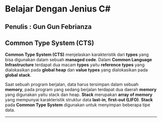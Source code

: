 # Belajar Dengan Jenius C#

## Penulis : Gun Gun Febrianza

## Common Type System (CTS)

**Common Type System (CTS)** menjelaskan karakteristik dari **types** yang bisa digunakan dalam sebuah **managed code**. Dalam **Common Language Infrastructure** terdapat dua macam **types** yaitu **reference types** yang dialokasikan pada **global heap** dan **value types** yang dialokasikan pada **global stack**. 

Saat sebuah program berjalan, data harus tersimpan dalam sebuah **memory**, pada program yang sedang berjalan terdapat dua daerah **memory** yang digunakan yaitu stack dan heap. **Stack** merupakan **array of memory** yang mempunyai karakteristik struktur data **last-in**, **first-out (LIFO)**. **Stack** pada **Common Type System** digunakan untuk menyimpan beberapa tipe data.



---------------------


